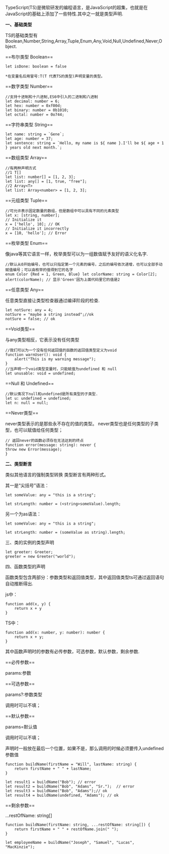 TypeScript(TS)是微软研发的编程语言，是JavaScript的超集，也就是在JavaScript的基础上添加了一些特性.其中之一就是类型声明.

**一、基础类型**

TS的基础类型有 Boolean,Number,String,Array,Tuple,Enum,Any,Void,Null,Undefined,Never,Object.

==布尔类型 Boolean==

    let isDone: boolean = false

    *在变量名后用冒号:T(T 代表TS的类型)声明变量的类型。
    
==数字类型 Number==

    //支持十进制和十六进制,ES6中引入的二进制和八进制
    let decimal: number = 6;
    let hex: number = 0xf00d;
    let binary: number = 0b1010;
    let octal: number = 0o744;

==字符串类型 String==

    let name: string = `Gene`;
    let age: number = 37;
    let sentence: string = `Hello, my name is ${ name }.I'll be ${ age + 1 } years old next month.`;
==数组类型 Array==

    //有两种声明方式
    //1 T[]
    let list: number[] = [1, 2, 3];
    let list: any[] = [1, true, "free"];
    //2 Array<T>
    let list: Array<number> = [1, 2, 3];

==元组类型 Tuple==

    //可允许表示固定数量的数组，但是数组中可以具有不同的元素类型
    let x: [string, number];
    // Initialize it
    x = ['hello', 10]; // OK
    // Initialize it incorrectly
    x = [10, 'hello']; // Error
    
==枚举类型 Enum==

像java等其它语言一样，枚举类型可以为一组数值赋予友好的语义化名字.

    //默认从0开始编号，也可以只指定第一个元素的编号，之后的编号依次递增，也可以全部手动赋值编号；可以由枚举的值得到它的名字
    enum Color {Red = 1, Green, Blue} let colorName: string = Color[2]; alert(colorName); // 显示'Green'因为上面代码里它的值是2
    
==任意类型 Any==

任意类型直接让类型检查器通过编译阶段的检查.

    let notSure: any = 4;
    notSure = "maybe a string instead";//ok
    notSure = false; // ok
    
==Void类型==

与any类型相反，它表示没有任何类型

    //我们可以为一个没有任何返回值的函数的返回值类型定义为void
    function warnUser(): void {
        alert("This is my warning message");
    }
    //当声明一个void类型变量时，只能赋值为undefined 和 null
    let unusable: void = undefined;
    
==Null 和 Undefined==

    //默认情况下null和undefined是所有类型的子类型.
    let u: undefined = undefined;
    let n: null = null;
    
==Never类型==

never类型表示的是那些永不存在的值的类型。
never类型也是任何类型的子类型，也可以赋值给任何类型；

    // 返回never的函数必须存在无法达到的终点 
    function error(message: string): never { 
    throw new Error(message); 
    }


**二、类型断言**

类似其他语言的强制类型转换
类型断言有两种形式。

其一是“尖括号”语法：
    
    let someValue: any = "this is a string";
    
    let strLength: number = (<string>someValue).length;
另一个为as语法：

    let someValue: any = "this is a string";
    
    let strLength: number = (someValue as string).length;

三、类的实例的类型声明

    let greeter: Greeter;
    greeter = new Greeter("world");
四、函数类型的声明

函数类型包含两部分：参数类型和返回值类型，其中返回值类型ts可通过返回语句自动推断得出.

js中：

    function add(x, y) {
        return x + y
    }
TS中：

    function add(x: number, y: number): number {
	    return x + y;
	}
	
其中函数声明时的参数有必传参数，可选参数，默认参数，剩余参数.

==必传参数==

params:参数

==可选参数==

params?:参数类型

调用时可以不填；

==默认参数==

params=默认值

调用时可以不填；

声明时一般放在最后一个位置，如果不是，那么调用的时候必须要传入undefined参数值

    function buildName(firstName = "Will", lastName: string) {
        return firstName + " " + lastName;
    }
    
    let result1 = buildName("Bob"); // error
    let result2 = buildName("Bob", "Adams", "Sr.");  // error
    let result3 = buildName("Bob", "Adams");// ok
    let result4 = buildName(undefined, "Adams"); // ok

==剩余参数==

...restOfName: string[]

    function buildName(firstName: string, ...restOfName: string[]) {
        return firstName + " " + restOfName.join(" ");
    }
    
    let employeeName = buildName("Joseph", "Samuel", "Lucas", "MacKinzie");
